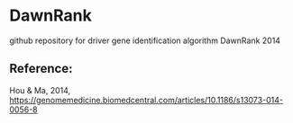 # DawnRank
github repository for driver gene identification algorithm DawnRank 2014

## Reference:
Hou & Ma, 2014, https://genomemedicine.biomedcentral.com/articles/10.1186/s13073-014-0056-8
